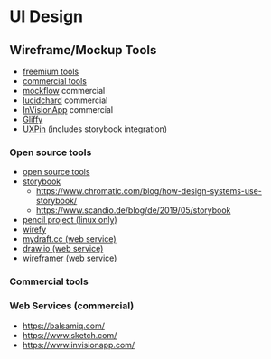 # UI Design

## Wireframe/Mockup Tools

* [freemium tools](https://cliquestudios.com/free-wireframing-tools/)
* [commercial tools](https://careerfoundry.com/en/blog/ux-design/free-wireframing-tools/)
* [mockflow](https://mockflow.com/) commercial
* [lucidchard](https://www.lucidchart.com/pages/de) commercial
* [InVisionApp](https://www.invisionapp.com/) commercial
* [Gliffy](https://www.gliffy.com/)
* [UXPin](https://www.uxpin.com/studio/blog/storybook-uxpin-integration/) (includes storybook integration)

### Open source tools

* [open source tools](https://mockitt.wondershare.com/wireframe/wireframe-tools-open-source.html)
* [storybook](https://storybook.js.org/)
  + https://www.chromatic.com/blog/how-design-systems-use-storybook/
  + https://www.scandio.de/blog/de/2019/05/storybook
* [pencil project (linux only)](https://pencil.evolus.vn/)
* [wirefy](https://getwirefy.com/)
* [mydraft.cc (web service)](https://mydraft.cc/)
* [draw.io (web service)](https://app.diagrams.net/)
* [wireframer (web service)](https://devimust.github.io/wireframer/)

### Commercial tools

### Web Services (commercial)

* https://balsamiq.com/
* https://www.sketch.com/
* https://www.invisionapp.com/
